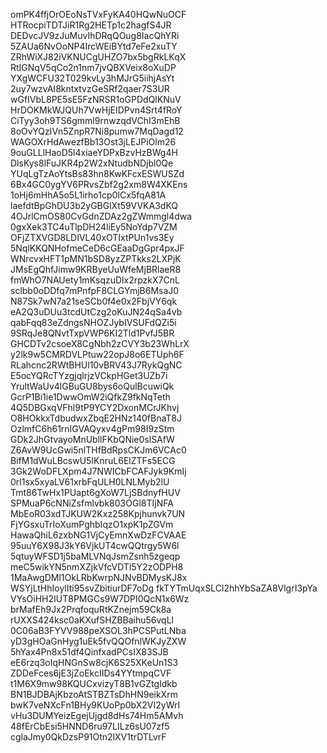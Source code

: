 omPK4ffjOrOEoNsTVxFyKA40HQwNuOCF
HTRocpiTDTJiR1Rg2HETp1c2hagfS4JR
DEDvcJV9zJuMuvIhDRqQOug8IacQhYRi
5ZAUa6NvOoNP4IrcWEiBYtd7eFe2xuTY
ZRhWiXJ82iVKNUCgUHZO7bx5bgRkLKqX
RtIGNqV5qCo2n1nm7jvQBXVeix8oXuDP
YXgWCFU32T029kvLy3hMJrG5iihjAsYt
2uy7wzvAI8kntxtvzGeSRf2qaer7S3UR
wGfIVbL8PE5sE5FzNRSR1oGPDdQlKNuV
HrDOKMkWJQUh7VwHjEIDPvn4Srt4fRoY
CiTyy3oh9TS6gmml9rnwzqdVChI3mEhB
8oOvYQzIVn5ZnpR7Ni8pumw7MqDagd12
WAGOXrHdAwezfBb13Ost3jLEJPiOlm26
9ouGLLlHaoD5l4xiaeYDPxBzvHzBWg4H
DlsKys8lFuJKR4p2W2xNtudbNDjbl0Qe
YUqLgTzAoYtsBs83hn8KwKFcxESWUSZd
6Bx4GC0ygYV6PRvsZbf2g2xm8W4XKEns
1oHj6mHhA5o5L1irho1cp0ICx5fqA81A
laefdtBpGhDU3b2yGBGlXt59VVKA3dKQ
4OJrlCmOS80CvGdnZDAz2gZWmmgl4dwa
0gxXek3TC4uTlpDH24liEy5NoYdp7VZM
OFjZTXVGD8LDIVL40xOTIxtPUn1vs3Ey
5NqlKKQNHofmeCeD6cGEaaDgGpr4pxJF
WNrcvxHFT1pMN1bSD8yzZPTkks2LXPjK
JMsEgQhfJimw9KRByeUuWfeMjBRlaeR8
fmWhO7NAUety1mKsqzuDlx2rpzkX7CnL
sclbb0oDDfq7mPnfpF8CLGYmjB6MsaJ0
N87Sk7wN7a21seSCb0f4e0x2FbjVY6qk
eA2Q3uDUu3tcdUtCzg2oKuJN24qSa4vb
qabFqq83eZdngsNHOZJybIVSUFdQZi5i
9SRqJe8QNvtTxpVWP6KI2Tld1PvfJ5BR
GHCDTv2csoeX8CgNbh2zCVY3b23WhLrX
y2lk9w5CMRDVLPtuw22opJ8o6ETUph6F
RLahcnc2RWtBHUl10vBRV43J7RykQgNC
E5ocYQRcTYzgjqlrjzVCkpHGet3UZb7i
YrultWaUv4lGBuGU8bys6oQulBcuwiQk
GcrP1Bi1ie1DwwOmW2iQfkZ9fkNqTeth
4Q5DBGxqVFhl9tP9YCY2DxonMCrJKhvj
O8HOkkxTdbudwxZbqE2HNz140fBnaT8J
OzlmfC6h61rnIGVAQyxv4gPm98I9zStm
GDk2JhGtvayoMnUbllFKbQNie0slSAfW
Z6AvW9UcGwi5nlTHfBdRpsCKJm6VCAc0
BifM1dWuLBcswU5IKnruL6ElZTFs5ECG
3Gk2WoDFLXpm4J7NWICbFCAFJyk9KmIj
0rl1sx5xyaLV61xrbFqULH0LNLMyb2lU
Tmt86TwHx1PUapt6gXoW7LjSBdnyfHUV
SPMuaP6cNNiZsfmlvbk803OGl8TIjNFA
MbEoR03xdTJKUW2Kxz258Kpjhunvk7UN
FjYGsxuTrIoXumPghbIqzO1xpK1pZGVm
HawaQhiL6zxbNG1VjCyEmnXwDzFCVAAE
95uuY6X98J3kY6VjkUT4cwQQtrgy5W6l
5qtuyWFSD1j5baMLVNqJsmZsnh5zgeqp
meC5wikYN5nmXZjkVfcVDTl5Y2zODPH8
1MaAwgDMl1OkLRbKwrpNJNvBDMysKJ8x
WSYjLtHhIoylIti95svZbitiurDF7oDg
fkTYTmUqxSLCl2hhYbSaZA8VlgrI3pYa
VYsOiHH2IUT8PMGCs9W7DPI0QcN1x6Wz
brMafEh9Jx2PrqfoquRtKZnejm59Ck8a
rUXXS424ksc0aKXufSHZBBaihu56vqLl
0C06aB3FYVV988peXSOL3hPCSPutLNba
yD3gHOaGnHyg1uEk5fvQQOfnlWKJyZXW
5hYax4Pn8x51df4QinfxadPCsIX83SJB
eE6rzq3oIqHNGnSw8cjK6S25XKeUn1S3
ZDDeFces6jE3jZoEkcIIDs4YYtmpqCVF
t1M6X9mw98KQUCxvizyT8B1vGZtgIdkb
BN1BJDBAjKbzoAtSTBZTsDhHN9eikXrm
bwK7veNXcFn1BHy9KUoPp0bX2VI2yWrI
vHu3DUMYeizEgejUjgd8dHs74Hm5AMvh
48fErCbEsi5HNND6ru97LILz6sU07zf5
cglaJmy0QkDzsP91Otn2lXV1trDTLvrF
